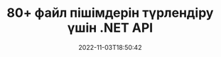 ---
############################# Static ############################
layout: "product"
date: 2022-11-03T18:50:42
draft: false

product: "Conversion"
product_tag: "conversion"
platform: .NET
platform_tag: net

############################# Head ############################
head_title: "C# .NET құжатты түрлендіру API | PDF Word Excel PPTX HTML кескіндерін түрлендіру"
head_description: "C# .NET құжатты түрлендіру API. PDF Word DOC DOCX, Excel электрондық кестелері PPT PPTX, HTML, PSD, MPT MPP, MSG EMLX электрондық поштасы, AutoCAD және кескін файл пішімдерін түрлендіру."

############################# Header ############################
title: "80+ файл пішімдерін түрлендіру үшін .NET API"
description: "Ешқандай сыртқы бағдарламалық құралды орнатпай-ақ құжат пен кескінді түрлендіру функционалдығын .NET қолданбаларына біріктіруге арналған қарапайым API."
button:
    enable: true
    icon: "fas fa-arrow-down"
    label: "Тегін сынақ нұсқасын жүктеп алыңыз"
    link: "https://downloads.groupdocs.com/conversion/net"

############################# SubMenu ############################
submenu:
    enable: true
    
    left:
        img_alt: "GroupDocs.Conversion for .NET"
        image: "https://www.groupdocs.cloud/templates/groupdocs/images/product-logos/groupdocs-conversion-net.png"
        product: "GroupDocs.Conversion"
        platform: ".NET"

    middle:
        button:
            # button loop
            - link: "#overview"
              text: "Шолу"

            # button loop
            - link: "#features"
              text: "Ерекше өзгешеліктері"

            # button loop
            - link: "#support"
              text: "Қолдау"

            # button loop
            - link: "https://products.groupdocs.app/conversion"
              text: "Тікелей демо"

            # button loop
            - link: "https://purchase.groupdocs.com/pricing/conversion/net"
              text: "Баға белгілеу"

    right:
        link_download: "https://downloads.groupdocs.com/conversion"
        link_learn: "https://docs.groupdocs.com/conversion/net/"
        link_buy: "https://purchase.groupdocs.com"

############################# Overview ############################
overview:
    enable: true
    content: |
      GroupDocs.Conversion for .NET API интерфейстерінің қарапайым жиынтығын ұсынады, бұл әзірлеушілерге C#, ASP.NET және басқа .NET қатысты технологияларда қуатты құжат түрлендіру қолданбаларын құруға мүмкіндік береді. GroupDocs.Conversion for .NET API соңғы пайдаланушыларыңызға жылдам, тиімді және сенімді файлдарды түрлендіру шешімін ұсынады. Ол барлық танымал бизнес құжат пішімдері арасында дәл түрлендіруді қолдайды, соның ішінде: PDF, HTML, Электрондық пошта, Microsoft Word құжаттары, Excel электрондық кестелері, PowerPoint көрсетілімдері, Project, Photoshop, CorelDraw, AutoCAD, диаграммалар, растрлық кескін файл пішімдері және т.б. Құжатты түрлендіргіш кітапханасы бастапқы құжат пішімін автоматты түрде анықтайды және бүкіл құжатты немесе арнайы беттерді қажетті шығыс пішіміне түрлендіру үшін барлық басқаруды береді. Жетіспейтін қаріптерді таңдаулылармен ауыстыру және кез келген құжат бетіне мәтін немесе сурет су белгілерін қосу оңайырақ.

      GroupDocs.Conversion for .NET қолданбасын .NET платформасына бағытталған кез келген әзірлеу ортасында қолданбаларды әзірлеу үшін пайдалануға болады. Ол барлық .NET негізіндегі тілдермен үйлесімді және Mono немесе .NET фреймворктерін (.NET Core қоса алғанда) орнатуға болатын танымал операциялық жүйелерді (Windows, Linux, MacOS) қолдайды.
    tabs:
      enable: true
      
      ## TAB ONE ##
      tab_one:
        description: |
          Төменде GroupDocs.Conversion for .NET шолуы берілген:
        
        right:
          enable: true
          icon: "fab fa-html5"
          title: "Шолу"
          content: |
            * Файл түрін автоматты түрде анықтау
            * Құжаттарды түрлендіру
            * Презентацияларды түрлендіру
            * Электрондық кестелерді түрлендіру
            * Растрлық кескіндерді түрлендіру
            * PDF құжаттарын түрлендіру
            * Басқа пішімдерді түрлендіру
            * Су таңбасын қолданыңыз
            * Файл құпия сөзін көрсетіңіз
            * Түрлендіруді теңшеу

      ## TAB TWO ##
      tab_two:
        description: |
          GroupDocs.Conversion for .NET барлық танымал және жиі қолданылатын [құжат файлы пішімдері] (https://docs.groupdocs.com/conversion/net/supported-document-formats/) арасында түрлендіруді қолдайды.

        left:
          enable: true
          table:
            # table loop
            - title: "Қайдан түрлендіру:"
              content: |
                * **Құжаттар**: DOC, DOCX, DOCM, DOT, DOTX, DOTM, RTF, TXT, ODT, OTT
                * **Электрондық кестелер**: XLS, XLSX, XLSM, XLSB, CSV, XLS2003, ODS, TSV, XLT, XLTX, XLTM, XLAM, FODS, SXC
                * **Презентациялар**: PPT, PPTX, PPS, PPSX, ODP, POT, POTX, POTM, PPTM, PPSM, FODP
                * **Суреттер**: TIF, TIFF, JPG, JPEG, PNG, GIF, BMP, ICO, DIB, JPC, JPEG-LS, JPEG2000
                * **Портативті**: PDF, XPS, OXPS, EPUB
                * **HTML**: HTM, HTML, MHTML
                * **Метафайлдар**: EMZ, WMZ
                * **PhotoShop**: PSD
                * **Жоба**: MPP, MPT, MPX
                * ** Болжам**: PST, OST
                * **Электрондық пошта**: MSG, EML, EMLX
                * **Диаграммалар**: VSD, VSDX, VSDM, VSS, VSSM, VST, VSTM, VSX, VTX, VDW, VDX, SVG, SVGZ
                * **AutoCAD**: DXF, DWG, DWF, STL, IFC, DWT
                * **PostScript**: EPS, PS, PSL, CGM
                * **CorelDRAW**: CDR, CMX
                * **Басқа**: VCF, PLT, LGS, OTG, MD, AI, LOG

        right:
          enable: true
          table:
            # table loop
            - title: "Келесіге түрлендіру:"
              content: |
                * **Құжаттар**: DOC, DOCX, DOCM, DOT, DOTX, DOTM, RTF, TXT, ODT, OTT
                * **Электрондық кестелер**: XLS, XLSX, XLSM, XLSB, CSV, XLS2003, TSV, XLTX, ODS, XLAM, FODS, DIF, SXC
                * **Презентациялар**: PPT, PPTX, PPS, PPSX, ODP, POTX, POTM, PPTM, PPSM, FODP
                * **Суреттер**: TIF, TIFF, JPG, JPEG, PNG, GIF, BMP, ICO, JPEG2000
                * **Метафайлдар**: EMF, WMF, EMZ, WMZ
                * **Диаграммалар**: SVGZ
                * ** Портативті**: PDF, XPS
                * **HTML**: HTM, HTML, MHTML
                * **Басқа**: MD

      ## TAB THREE ##
      tab_three:
        description: |
          GroupDocs.Conversion for .NET келесі операциялық жүйелерді, жақтауларды және пакет менеджерлерін қолдайды:
      
        left:
          enable: true
          table:
            # table loop
            - icon: "fab fa-windows"
              title: "Операциялық жүйелер"
              content: |
                Windows Desktop, Windows Server, Windows Azure, Linux, MacOS

            # table loop
            - icon: "fas fa-code"
              title: "Қолдау көрсетілетін жақтаулар"
              content: |
                Frameworks: .NET Framework, .NET Standard, .NET Core, Mono

        right:
          enable: true
          table:
            # table loop
            - icon: "fas fa-box"
              title: "Пакет менеджері"
              content: |
                Nuget

            # table loop
            - icon: "fas fa-tools"
              title: "Пакет менеджері"
              content: |
                Microsoft Visual Studio, Xamarin, MonoDevelop

############################# Features ############################
features:
    enable: true
    title: "GroupDocs.Conversion for .NET мүмкіндіктері"

    feature:
      # feature loop
      - icon: "fas fa-copy"
        content: "Оңай интеграция және есептелген лицензиялау"

      # feature loop
      - icon: "fas fa-eye"
        content: "Сөздерге, слайдтарға немесе ұяшықтарға түрлендіру кезінде әдепкі масштабтау опциясын орнатыңыз"

      # feature loop
      - icon: "fas fa-bolt"
        content: "Барлық танымал растрлық кескін пішіміне түрлендіру/түрлендіру және кескіннің DPI, биіктігі мен енін тағайындау"
      
      # feature loop
      - icon: "fas fa-file-powerpoint"
        content: "PDF және кескінді сұр реңкке түрлендіру және Интернетке арналған PDF құжатын сызықтыққа айналдыру"

      # feature loop
      - icon: "fas fa-code"
        content: "Word бағдарламасында PDF/XPS түрлендіруге бетбелгі деңгейін, тақырып деңгейін және кеңейтілген деңгейді көрсетіңіз"

      # feature loop
      - icon: "fas fa-cloud"
        content: "Мәтіннің артында көрсету үшін түрлендірілген құжатта су таңбасын конфигурациялаңыз және орналастырыңыз"

      # feature loop
      - icon: "fas fa-remove-format"
        content: "Электрондық поштадан түрлендіру кезінде электрондық пошта тақырыбын көрсетіңіз"

      # feature loop
      - icon: "fas fa-comment-slash"
        content: "Теңшелетін қаріп каталогтарын орнатыңыз және құжатты түрлендіру кезінде қаріпті анық жүктеңіз/алмастырыңыз"

      # feature loop
      - icon: "fas fa-location-arrow"
        content: "Құжаттар, слайдтар және электрондық кестелерді түрлендіру үшін жетіспейтін қаріптерді ауыстыру үшін әдепкі қаріпті орнату"

      # feature loop
      - icon: "fas fa-border-all"
        content: ""

      # feature loop
      - icon: "fas fa-wrench"
        content: "Тор сызықтары бар электрондық кестені түрлендіру және түрлендіру кезінде слайдтардан түсініктемелерді жою"

      # feature loop
      - icon: "fas fa-columns"
        content: "Арнайы құжат беттерін PDF пішімі ретінде түрлендіру және электрондық кестелердегі нақты ұяшық ауқымын түрлендіру"

      # feature loop
      - icon: "fas fa-file-word"
        content: "Электрондық кестелерді түрлендіру кезінде жасырын парақтарды көрсету және бос жолдар мен бағандарды өткізіп жіберу"

      # feature loop
      - icon: "fas fa-envelope"
        content: "Құжаттың жалпы беттерін санау және түрлендіру кезінде құпия сөзді қорғалмаған құжатқа орнату"

      # feature loop
      - icon: "fas fa-print"
        content: "PDF файлынан аннотациялар мен ендірілген файлдарды жою опциясы"

      # feature loop
      - icon: "fas fa-file-archive"
        content: "HTML-ге түрлендіру кезінде HTML 5-мен үйлесімді белгілеу жасаңыз"

      # feature loop
      - icon: "fas fa-lock"
        content: "Дереккөз түрін автоматты түрде анықтау және ағыннан түрлендіру кезінде барлық мүмкін түрлендірулерді қайтару"

      # feature loop
      - icon: "fas fa-file-code"
        content: "PDF немесе HTML түрлендіру кезінде әр бетті бөлек ағында қайтару мүмкіндігі"
      
      # feature loop
      - icon: "fas fa-fill-drip"
        content: "Word бағдарламасынан түрлендіру кезінде белгілеуді, түсініктемелерді көрсету/жасыру және өзгертулерді бақылау"

      # feature loop
      - icon: "fas fa-file-excel"
        content: "DOCX-тен Tiff G3-ке көлеңкелеу опциясымен түрлендіру"

      # feature loop
      - icon: "fas fa-heading"
        content: "CAD құжатынан түрлендіру кезінде арнайы макеттерді түрлендіру"

      # feature loop
      - icon: "fas fa-project-diagram"
        content: "Түрлендірілген құжатты файлға сақтау кезінде автоматты атау"

      # feature loop
      - icon: "fas fa-cube"
        content: "Есептелген лицензиялау API пайдалану негізінде есептелуге қолдау көрсетіледі"

      # feature loop
      - icon: "fab fa-uncharted"
        content: "Диаграммаларды мәтінді өңдеу файл пішіміне түрлендіру"
      
      # feature loop
      - icon: "fab fa-uncharted"
        content: "HTML мәтінін Word өңдеу құжатына түрлендіру кезінде бет нөмірлерін қосыңыз"

      # feature loop
      - icon: "fab fa-uncharted"
        content: "XML құжаттарын түрлендірусіз кез келген пішімге түрлендіру"

      # feature loop
      - icon: "fab fa-uncharted"
        content: "Файлды түрлендіру барысын (Бастау, Аяқтау) тікелей клиенттік қолданбадан бақылаңыз"

    more_feature:
      # more_feature_loop
      - title: "Құжат пішімдерін оңай түрлендіру"
        content: |
          GroupDocs.Conversion for .NET көмегімен құжат файл пішімін түрлендіру өте оңай. Келесі мысал PDF файлын C# көмегімен DOC файлына түрлендіру жолын көрсетеді:  
            
          {features.more_feature.step1} 
          {features.more_feature.step2} 
          {features.more_feature.step3} 
            
          ```csharp    
           // Түрлендіру үшін DOCX бастапқы файлын жүктеңіз
          var converter = new GroupDocs.Conversion.Converter("input.docx");
          // PDF мақсатты пішіміне түрлендіру опцияларын дайындаңыз
          var convertOptions = converter.GetPossibleConversions()["pdf"].ConvertOptions;
          // PDF пішіміне түрлендіру
          converter.Convert("output.pdf", convertOptions);
          ```
            
      # more_feature_loop
      - title: "Сурет форматтарына түрлендіру"
        content: "GroupDocs.Conversion for .NET қолданбасын .NET платформасына бағытталған кез келген әзірлеу ортасында қолданбаларды әзірлеу үшін пайдалануға болады. Ол барлық .NET негізіндегі тілдермен үйлесімді және Mono немесе .NET фреймворктерін (.NET Core қоса алғанда) орнатуға болатын танымал операциялық жүйелерді (Windows, Linux, MacOS) қолдайды."

      # more_feature_loop
      - title: "Түрлі PDF пішімінің түрлерін қолдайды"
        content: |
          GroupDocs.Conversion for .NET API құжатты келесі PDF түрлеріне/пішіміне түрлендіруді қолдайды:  
            
          * PdfA_1A
          * PdfA_1B
          * PdfA_2A
          * PdfA_3A
          * PdfA_2B
          * PdfA_2U
          * PdfA_3B
          * PdfA_3U
          * v1_3
          * v1_4
          * v1_5
          * v1_6
          * v1_7
          * PdfX_1A
          * PdfX3

############################# Support ############################
support:
    enable: true

############################# Solutions ############################
solutions:
    enable: true
    title: "GroupDocs.Conversion басқа танымал әзірлеу орталары үшін құжаттарды түрлендіру API интерфейстерін ұсынады"

    solution:
        # solution loop
        - img_alt: "Java үшін GroupDocs.Conversion"
          image: "https://www.groupdocs.cloud/templates/groupdocs/images/product-logos/groupdocs-conversion-java.png"
          product: "GroupDocs.Conversion"
          platform: "Java"
          link: "/conversion/java/"

############################# Back to top ###############################
back_to_top:
  enable: true
---